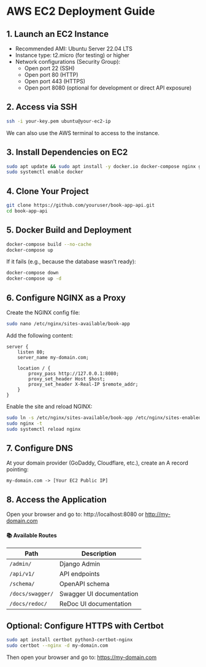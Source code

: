
# AWS EC2 Deployment Guide

## 1. Launch an EC2 Instance
- Recommended AMI: Ubuntu Server 22.04 LTS  
- Instance type: t2.micro (for testing) or higher  
- Network configurations (Security Group):  
  - Open port 22 (SSH)  
  - Open port 80 (HTTP)  
  - Open port 443 (HTTPS)  
  - Open port 8080 (optional for development or direct API exposure)

## 2. Access via SSH
```bash
ssh -i your-key.pem ubuntu@your-ec2-ip
```
We can also use the AWS terminal to access to the instance.

## 3. Install Dependencies on EC2
```bash
sudo apt update && sudo apt install -y docker.io docker-compose nginx git ufw
sudo systemctl enable docker
```

## 4. Clone Your Project
```bash
git clone https://github.com/youruser/book-app-api.git
cd book-app-api
```

## 5. Docker Build and Deployment
```bash
docker-compose build --no-cache
docker-compose up
```
If it fails (e.g., because the database wasn’t ready):
```bash
docker-compose down
docker-compose up -d
```

## 6. Configure NGINX as a Proxy
Create the NGINX config file:
```bash
sudo nano /etc/nginx/sites-available/book-app
```
Add the following content:
```nginx
server {
    listen 80;
    server_name my-domain.com;

    location / {
        proxy_pass http://127.0.0.1:8080;
        proxy_set_header Host $host;
        proxy_set_header X-Real-IP $remote_addr;
    }
}
```
Enable the site and reload NGINX:
```bash
sudo ln -s /etc/nginx/sites-available/book-app /etc/nginx/sites-enabled/
sudo nginx -t
sudo systemctl reload nginx
```

## 7. Configure DNS
At your domain provider (GoDaddy, Cloudflare, etc.), create an A record pointing:
```
my-domain.com -> [Your EC2 Public IP]
```

## 8. Access the Application
Open your browser and go to:
http://localhost:8080 or http://my-domain.com

#### 📚 Available Routes

| Path             | Description                |
|------------------|----------------------------|
| `/admin/`        | Django Admin               |
| `/api/v1/`       | API endpoints              |
| `/schema/`       | OpenAPI schema     |
| `/docs/swagger/` | Swagger UI documentation   |
| `/docs/redoc/`   | ReDoc UI documentation     |

## Optional: Configure HTTPS with Certbot
```bash
sudo apt install certbot python3-certbot-nginx
sudo certbot --nginx -d my-domain.com
```
Then open your browser and go to:
https://my-domain.com